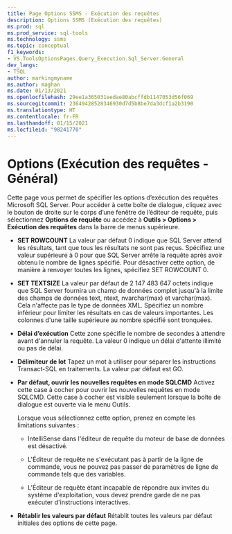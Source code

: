 ```yaml
---
title: Page Options SSMS - Exécution des requêtes
description: Options SSMS (Exécution des requêtes)
ms.prod: sql
ms.prod_service: sql-tools
ms.technology: ssms
ms.topic: conceptual
f1_keywords:
- VS.ToolsOptionsPages.Query_Execution.Sql_Server.General
dev_langs:
- TSQL
author: markingmyname
ms.author: maghan
ms.date: 01/13/2021
ms.openlocfilehash: 29ee1a365031eedae80abcffdb1147053d56f069
ms.sourcegitcommit: 23649428528346930d7d5b8be7da3dcf1a2b3190
ms.translationtype: HT
ms.contentlocale: fr-FR
ms.lasthandoff: 01/15/2021
ms.locfileid: "98241770"
---
```

# <a name="options-query-execution---general"></a>Options (Exécution des requêtes - Général)

Cette page vous permet de spécifier les options d’exécution des requêtes Microsoft SQL Server. Pour accéder à cette boîte de dialogue, cliquez avec le bouton de droite sur le corps d’une fenêtre de l’éditeur de requête, puis sélectionnez **Options de requête** ou accédez à **Outils > Options > Exécution des requêtes** dans la barre de menus supérieure.

- **SET ROWCOUNT** La valeur par défaut 0 indique que SQL Server attend les résultats, tant que tous les résultats ne sont pas reçus. Spécifiez une valeur supérieure à 0 pour que SQL Server arrête la requête après avoir obtenu le nombre de lignes spécifié. Pour désactiver cette option, de manière à renvoyer toutes les lignes, spécifiez SET ROWCOUNT 0.

- **SET TEXTSIZE** La valeur par défaut de 2 147 483 647 octets indique que SQL Server fournira un champ de données complet jusqu'à la limite des champs de données text, ntext, nvarchar(max) et varchar(max). Cela n'affecte pas le type de données XML. Spécifiez un nombre inférieur pour limiter les résultats en cas de valeurs importantes. Les colonnes d'une taille supérieure au nombre spécifié sont tronquées.

- **Délai d’exécution** Cette zone spécifie le nombre de secondes à attendre avant d'annuler la requête. La valeur 0 indique un délai d'attente illimité ou pas de délai.

- **Délimiteur de lot** Tapez un mot à utiliser pour séparer les instructions Transact-SQL en traitements. La valeur par défaut est GO.

- **Par défaut, ouvrir les nouvelles requêtes en mode SQLCMD** Activez cette case à cocher pour ouvrir les nouvelles requêtes en mode SQLCMD. Cette case à cocher est visible seulement lorsque la boîte de dialogue est ouverte via le menu Outils.

    Lorsque vous sélectionnez cette option, prenez en compte les limitations suivantes :

    - IntelliSense dans l'éditeur de requête du moteur de base de données est désactivé.

    - L'Éditeur de requête ne s'exécutant pas à partir de la ligne de commande, vous ne pouvez pas passer de paramètres de ligne de commande tels que des variables.

    - L'Éditeur de requête étant incapable de répondre aux invites du système d'exploitation, vous devez prendre garde de ne pas exécuter d'instructions interactives.

- **Rétablir les valeurs par défaut** Rétablit toutes les valeurs par défaut initiales des options de cette page.